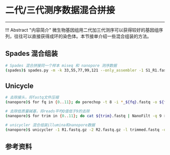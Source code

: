 # 二代/三代测序数据混合拼接

---

!!! Abstract "内容简介"
    微生物基因组用二代加三代测序可以获得较好的基因组序列，往往可以直接获得成环的染色体。本节接单介绍一些混合组装的方法。

## Spades 混合组装

```bash
# Spades 混合拼接同一个样本 miseq 和 nanopore 测序数据
(spades)$ spades.py -m -k 33,55,77,99,121 --only_assembler -1 S1_R1.fastq.gz -2 S1_R2.fastq.gz --nanopore minion.fastq.gz -o hybrid -t 40
```

## Unicycle

```bash
# 去除接头，将fastq文件压缩
(nanopore)$ for fq in {0..11}; do porechop -t 8 -i *_${fq}.fastq -o ${fq}.fastq; done

# 去除低质量碱基，将reads平均Q值低于9的去除
(nanopore)$ for trim in {0..11}; do cat ${trim}.fastq | NanoFilt -q 9 >> trimmed.fastq; done

# unicycler 混合组装illumina和nanopore数据
(nanopore)$ unicycler -1 R1.fastq.gz -2 R2.fastq.gz -l trimmed.fastq -o hybrid
```

## 参考资料
